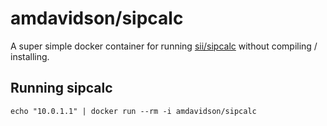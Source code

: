 # amdavidson/sipcalc

A super simple docker container for running [sii/sipcalc](https://github.com/sii/sipcalc) without compiling / installing.

## Running sipcalc

    echo "10.0.1.1" | docker run --rm -i amdavidson/sipcalc
